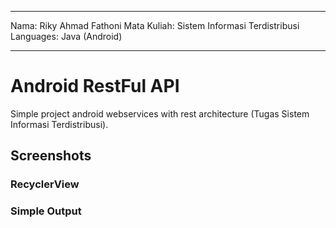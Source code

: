 -----
Nama: Riky Ahmad Fathoni
Mata Kuliah: Sistem Informasi Terdistribusi
Languages: Java (Android)

-----

Android RestFul API
=========

Simple project android webservices with rest architecture (Tugas Sistem Informasi Terdistribusi).

Screenshots
-----------

### RecyclerView


### Simple Output


